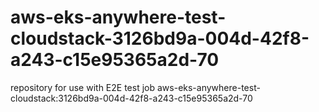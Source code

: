 # aws-eks-anywhere-test-cloudstack-3126bd9a-004d-42f8-a243-c15e95365a2d-70
repository for use with E2E test job aws-eks-anywhere-test-cloudstack:3126bd9a-004d-42f8-a243-c15e95365a2d-70
